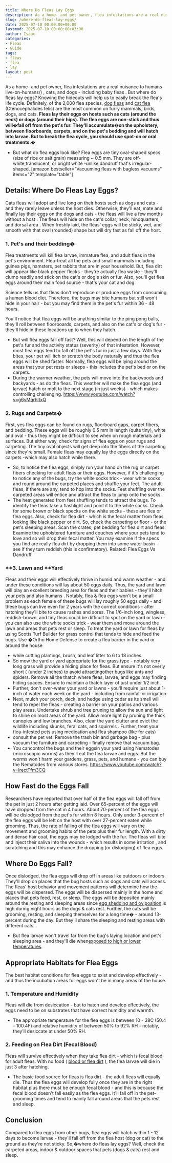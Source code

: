 ```yaml
---
title: Where Do Fleas Lay Eggs
description: As a home- and pet owner, flea infestations are a real nuisance to humans-live-on-humans , cats, and dogs - including baby fleas . But where do fleas lay eggs?
slug: /where-do-fleas-lay-eggs/
date: 2025-07-10 00:00:00+00:00
lastmod: 2025-07-10 00:00:00+03:00
author: Isaac
categories:
- Fleas
- Guide
tags:
- fleas
- flea
- lay
layout: post
---
```

As a home- and pet owner, flea infestations are a real nuisance to
humans-live-on-humans/)
, cats, and dogs - including
baby fleas
. But where do fleas lay eggs? Knowing the hideouts will help us to easily break the flea's life cycle.
Definitely, of the 2,000 flea species,
[dog fleas](https://en.wikipedia.org/wiki/Dog_flea)
and
[cat flea](https://en.wikipedia.org/wiki/Cat_flea)
(Ctenocephalides felis) are the most common on furry mammals, birds, dogs, and cats.
**Fleas lay their eggs on hosts such as cats (around the neck) or dogs (around their hips). The flea eggs are non-stick and thus will�fall off from the pet's fur. They'll accumulate�on the upholstery, between floorboards, carpets, and on the pet's bedding and will hatch into larvae. But to break the flea cycle, you should use spot-on or oral treatments.�**
- But what do flea eggs look like? Flea eggs are tiny oval-shaped specs (size of rice or salt grain) measuring ~ 0.5 mm. They are off-white,translucent, or bright white -unlike dandruff that's irregular-shaped.
[amazon bestseller="Vacuuming fleas with bagless vacuums" items="2" template="table"]
## Details: Where Do Fleas Lay Eggs?
Cats fleas will adopt and live long on their hosts such as dogs and cats - and they
rarely leave
unless the host dies. Otherwise, they'll eat, mate and finally lay their eggs on the dogs and cats - the
fleas will live a few months without a host
.
The fleas will hide on the cat's collar, neck, hindquarters, and
dorsal area
. When freshly laid, the fleas' eggs will be sticky, wet, and smooth with that oval (rounded) shape but will dry fast as fall off the host.
### **1. Pet's and their bedding�**
Flea treatments will kill flea larvae, immature flea, and adult fleas in the pet's environment. Flea-treat all the pets and small mammals including guinea pigs, hamsters, pet rabbits that are in your household.
But, flea dirt will appear like black pepper flecks - they're actually flea waste - they'll clump readily and stick on the cat's or dog's skin or fur. Also, you'll get flea eggs around their main food source - that's your cat and dog.

Science tells us that fleas don't reproduce or produce eggs from consuming a human blood diet. Therefore, the bugs may bite humans but still won't hide in your hair - but you may find them in the pet's fur within 36 - 48 hours.

You'll notice that flea eggs will be anything similar to the ping pong balls, they'll roll between floorboards, carpets, and also on the cat's or dog's fur - they'll hide in these locations up to when they hatch.
- But will flea eggs fall off fast? Well, this will depend on the length of the pet's fur and the activity status (severity) of that infestation. However, most flea eggs tend to fall off the pet's fur in just a few days.
With flea bites, your pet will itch or scratch the body naturally and thus the flea eggs will be shed faster. Normally, flea eggs will be lying around the areas that your pet rests or sleeps - this includes the pet's bed or on the carpets.
- During the warmer weather, the pets will move into the backwoods and backyards - as do the fleas. This weather will make the flea eggs (and larvae) hatch or molt to the next stage (in just weeks) - which makes controlling challenging.
https://www.youtube.com/watch?v=g6vMqrhltxQ
### **2. Rugs and Carpets�**
First, yes flea eggs can be found on rugs,
floorboard gaps,
carpet fibers, and
bedding. These eggs will be roughly 0.5 mm in length (quite tiny), white and oval - thus they might be difficult to see when on rough materials and surfaces.
But either way, check for signs of flea eggs on your rugs and carpeting. The tiny oval objects will get deep into the fibers of the carpeting since they're small. Female fleas may equally lay the eggs directly on the carpets -which may also hatch while there.
- So, to notice the flea eggs, simply run your hand on the rug or carpet fibers checking for adult fleas or their eggs.
However, if it's challenging to notice any of the bugs, try the white socks trick - wear white socks and round around the carpeted places and shuffle your feet.
The adult fleas, if there are any, tend to hop into the socks. Feet shuffling over the carpeted areas will entice and attract the fleas to jump onto the socks.
- The heat generated from feet shuffling tends to attract the bugs. To identify the fleas take a flashlight and point it to the white socks. Check for some brown or black specks on the white socks - these are flea or flea eggs.
Also, check for flea dirt - which is the fecal matter from fleas looking like black pepper or dirt. So, check the carpeting or floor - or the pet's sleeping areas. Scan the crates, pet bedding for flea dirt and fleas.
Examine the upholstered furniture and couches where your pets tend to love and so will drop their fecal matter.
You may examine if the specs you find are really flea dirt by dropping them into some water basin - see if they turn reddish (this is confirmatory).
Related:
Flea Eggs Vs Dandruff
### **3. Lawn and **Yard
Fleas and their eggs will effectively thrive in humid and warm weather - and under these conditions will lay about 50 eggs daily. Thus, the yard and lawn will play an excellent breeding area for fleas and their babies - they'll hitch your pets and
also humans
.
Notably, flea & flea eggs won't be a small problem as each female of these bugs will lay roughly 50 eggs daily - and these bugs can live even for 2 years with the correct conditions - after hatching they'll bite to cause rashes and sores.
The 1/6-inch long, wingless, reddish-brown, and tiny fleas could be difficult to spot on the yard or lawn - you can also use the white socks trick - wear them and move around the lawn and areas that pets rest or sleep.
To treat the yard or lawn for fleas by using Scotts Turf Builder for grass control that tends to hide and feed the bugs. Use �Ortho Home Defense to create a flea barrier in the yard or around the house
- while cutting plantings, brush, and leaf litter to 6 to 18 inches.
- So mow the yard or yard appropriate for the grass type - notably very long grass will provide a hiding place for fleas. But ensure it's not overly short ( (under 2 inches) to avoid attractingother bugs like ants and spiders.
Remove all the thatch where fleas, larvae, and eggs may finding hiding spaces. Ensure to maintain a thatch layer of just under 1/2 inch.
- Further, don't over-water your yard or lawns - you'll require just about 1-inch of water each week on the yard - including from rainfall or irrigation
- Next, mulch your porch, deck, and hedge using cedar as its smell will tend to repel the fleas - creating a barrier on your patios and various play areas.
Undertake shrub and tree pruning to allow the sun and light to shine on most areas of the yard. Allow more light by pruning the thick canopies and low branches. Also, clear the yard clutter and evict the wildlife including skunks, feral cats, and
squirrels
.
Further, treat your flea-infested pets using medication and
flea shampoo (like for cats)
- consult the pet vet. Remove the trash bin and garbage bag - plus vacuum the furniture and carpeting - finally remove that vacuum bag.
- You cancontrol the bugs and their eggsin your yard using Nematodes (microscopic worms) as they'll eat the flea larvae and eggs. But the worms won't harm your gardens, grass, pets, and humans - you can buy the Nematodes from various stores.
https://www.youtube.com/watch?v=lrectTfm3CQ
## How Fast do the Eggs Fall
Researchers have reported that over half of the flea eggs will fall off from the pet in just 2 hours after getting laid. Over 65-percent of the eggs will have dropped from the cat in 4 hours.
About 70-percent of the flea eggs will be dislodged from the pet's fur within 8 hours. Only under 3-percent of the flea eggs will be left on the host with over 27-percent eaten while grooming.
Thus, the rate of falling of the flea eggs will vary on the movement and grooming habits of the pets plus their fur length. With a dirty and dense hair coat, the eggs may be lodged with the fur.
The fleas will bite and inject their saliva into the wounds - which
results in some irritation
, and scratching and this may enhance the dropping (or dislodging) of flea eggs.
## Where Do Eggs Fall?
Once dislodged, the flea eggs will drop off in areas like outdoors or indoors. They'll drop on places that the bug hosts such as dogs and cats will access.
The fleas' host behavior and movement patterns will determine how the eggs will be dispersed. The eggs will be dispersed mainly in the home and places that pets feed, rest, or sleep.
The eggs will be deposited mainly around the resting and sleeping areas since
[egg shedding and oviposition](https://pestpolicy.com/how-long-do-flea-eggs-take-to-hatch/)
is high
during night hours
as the dogs & cats rest.
Further, the cats will be grooming, resting, and sleeping themselves for a long time� - around 13-percent during the day. But they'll share the sleeping and resting areas with different cats.
- But flea larvae won't travel far from the bug's laying location and pet's sleeping area - and they'll die when[exposed to high or lower temperatures](https://pestpolicy.com/at-what-temperature-do-fleas-die/).
## Appropriate Habitats for Flea Eggs
The best habitat conditions for flea eggs to exist and develop effectively - and thus the incubation areas for eggs won't be in many areas of the house.
### 1. Temperature and Humidity
Fleas will die from desiccation - but to hatch and develop effectively, the eggs need to be on substrates that have correct humidity and warmth.
- The appropriate temperature for the flea eggs is between 10 - 38C (50.4 - 100.4F) and relative humidity of between 50% to 92% RH - notably, they'll desiccate at under 50% RH.
### 2. Feeding on Flea Dirt (Fecal Blood)
Fleas will survive effectively when they take flea dirt - which is fecal blood for adult fleas. With no food (
[blood or flea dirt](https://pestpolicy.com/what-is-flea-dirt/)
), the flea larvae will die in just 3 after hatching.
- The basic food source for fleas is flea dirt - the adult fleas will equally die.
Thus the flea eggs will develop fully once they are in the right habitat plus there must be enough fecal blood - and this is because the fecal blood doesn't fall easily as the flea eggs. It'll fall off in the pet-grooming times and tend to mainly fall around areas that the pets rest and sleep.
## Conclusion
Compared to flea eggs from
other bugs, flea eggs will hatch within 1 - 12 days to become larvae - they'll fall off from the flea host (dog or cat) to the ground as they're not sticky.
So,�where do fleas lay eggs? Well, check the carpeted areas, indoor & outdoor spaces that pets (dogs & cats) rest and sleep.